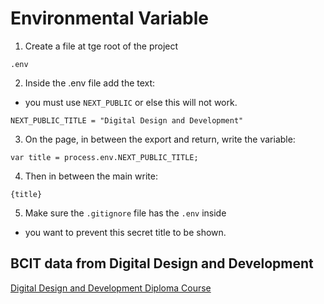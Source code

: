 # Environmental Variable
1. Create a file at tge root of the project
```
.env
```

2. Inside the .env file add the text:
- you must use `NEXT_PUBLIC` or else this will not work.
```
NEXT_PUBLIC_TITLE = "Digital Design and Development"
```

3. On the page, in between the export and return, write the variable:
```
var title = process.env.NEXT_PUBLIC_TITLE;
```

4. Then in between the main write:
```
{title}
```

5. Make sure the `.gitignore` file has the `.env` inside
- you want to prevent this secret title to be shown.

## BCIT data from Digital Design and Development
[Digital Design and Development Diploma Course](https://www.bcit.ca/programs/digital-design-and-development-diploma-full-time-6515dipma/#courses)